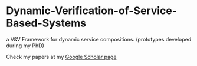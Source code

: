 # Dynamic-Verification-of-Service-Based-Systems
a V&amp;V Framework for dynamic service compositions. (prototypes developed during my PhD)

Check my papers at my [Google Scholar page](https://scholar.google.it/citations?user=PkTvbdAAAAAJ&hl=it)
